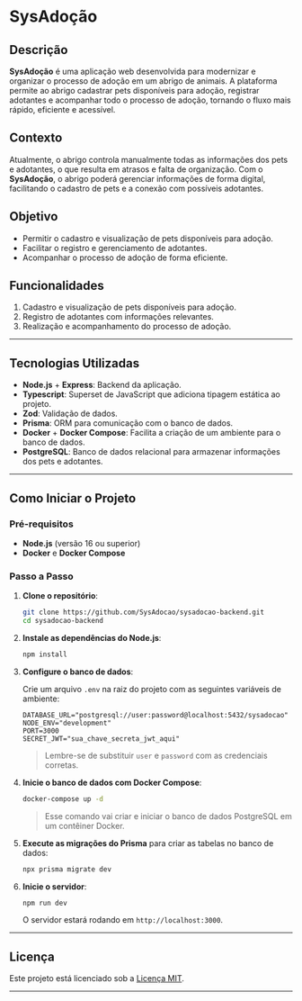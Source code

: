 # SysAdoção

## Descrição

**SysAdoção** é uma aplicação web desenvolvida para modernizar e organizar o processo de adoção em um abrigo de animais. A plataforma permite ao abrigo cadastrar pets disponíveis para adoção, registrar adotantes e acompanhar todo o processo de adoção, tornando o fluxo mais rápido, eficiente e acessível.

## Contexto

Atualmente, o abrigo controla manualmente todas as informações dos pets e adotantes, o que resulta em atrasos e falta de organização. Com o **SysAdoção**, o abrigo poderá gerenciar informações de forma digital, facilitando o cadastro de pets e a conexão com possíveis adotantes.

## Objetivo

- Permitir o cadastro e visualização de pets disponíveis para adoção.
- Facilitar o registro e gerenciamento de adotantes.
- Acompanhar o processo de adoção de forma eficiente.

## Funcionalidades

1. Cadastro e visualização de pets disponíveis para adoção.
2. Registro de adotantes com informações relevantes.
3. Realização e acompanhamento do processo de adoção.

---

## Tecnologias Utilizadas

- **Node.js** + **Express**: Backend da aplicação.
- **Typescript**: Superset de JavaScript que adiciona tipagem estática ao projeto.
- **Zod**: Validação de dados.
- **Prisma**: ORM para comunicação com o banco de dados.
- **Docker** + **Docker Compose**: Facilita a criação de um ambiente para o banco de dados.
- **PostgreSQL**: Banco de dados relacional para armazenar informações dos pets e adotantes.

---

## Como Iniciar o Projeto

### Pré-requisitos

- **Node.js** (versão 16 ou superior)
- **Docker** e **Docker Compose**

### Passo a Passo

1. **Clone o repositório**:

    ```bash
    git clone https://github.com/SysAdocao/sysadocao-backend.git
    cd sysadocao-backend
    ```

2. **Instale as dependências do Node.js**:

    ```bash
    npm install
    ```

3. **Configure o banco de dados**:

   Crie um arquivo `.env` na raiz do projeto com as seguintes variáveis de ambiente:

    ```env
    DATABASE_URL="postgresql://user:password@localhost:5432/sysadocao"
    NODE_ENV="development"
    PORT=3000
    SECRET_JWT="sua_chave_secreta_jwt_aqui"
    ```

   > Lembre-se de substituir `user` e `password` com as credenciais corretas.

4. **Inicie o banco de dados com Docker Compose**:

    ```bash
    docker-compose up -d
    ```

    > Esse comando vai criar e iniciar o banco de dados PostgreSQL em um contêiner Docker.

5. **Execute as migrações do Prisma** para criar as tabelas no banco de dados:

    ```bash
    npx prisma migrate dev
    ```

6. **Inicie o servidor**:

    ```bash
    npm run dev
    ```

    O servidor estará rodando em `http://localhost:3000`.

---

## Licença

Este projeto está licenciado sob a [Licença MIT](LICENSE).

---
